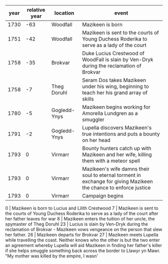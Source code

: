|  year  | relative year |  location | event | 
| ------ | ------------- | --------- | ----- |
| 1730 | -63 | Woodfall | Mazikeen is born |
| 1751 | -42 | Woodfall | Mazikeen is sent to the courts of Young Duchess Roderika to serve as a lady of the court |
| 1758 | -35 | Brokvar | Duke Lucius Crestwood of WoodFall is slain by Ven-Dryk during the reclamation of Brokvar |
| 1758 | -7 | Theg Doruhl | Seram Dos takes Mazikeen under his wing, beginning to teach her his grand array of skills
| 1780 | -5 | Gogledd-Ynys | Mazikeen begins working for Amorella Lundgren as a smuggler | 
| 1791 | -2 | Gogledd-Ynys | Lupella discovers Mazikeen's true intentions and puts a bounty on her head |
| 1793 | 0 | Virmarr | Bounty hunters catch up with Mazikeen and her wife, killing them with a meteor spell | 
| 1793 | 0 | Virmarr | Mazikeen's wife damns their soul to eternal torment in exchange for giving Mazikeen the chance to enforce justice |
| 1793 | 0 | Virmarr | Campaign begins |

0   | Mazikeen is born to Lucius and Lilith Crestwood
7   | Mazikeen is sent to the courts of Young Duchess Roderika to serve as a lady of the court after her father leaves for war 
8   | Mazikeen enters the tuition of her uncle, the spymaster of Theg Doruhl
23 | Lucius is slain by Ven-Dryk during the reclamation of Brokvar - Mazikeen vows vengeance on the person that slew her father.
26 | Mazikeen departs for Brokvar
27 | Mazikeen meets Lupella while travelling the coast. Neither knows who the other is but the two enter an agreement whereby Lupella will aid Mazikeen in finding her father's killer if she helps smuggle something back across the border to Llawyr yn Mawr. "My mother was killed by the empire, I wasn'

